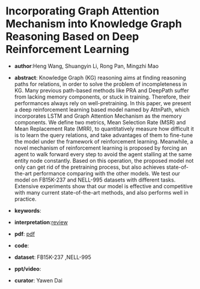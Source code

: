 # Incorporating Graph Attention Mechanism into Knowledge Graph Reasoning Based on Deep Reinforcement Learning

- **author**:Heng Wang, Shuangyin Li, Rong Pan, Mingzhi Mao

- **abstract**: Knowledge Graph (KG) reasoning aims at finding reasoning paths for relations, in order to solve the problem of incompleteness in KG. Many previous path-based methods like PRA and DeepPath suffer from lacking memory components, or stuck in training. Therefore, their performances always rely on well-pretraining. In this paper, we present a deep reinforcement learning based model named by AttnPath, which incorporates LSTM and Graph Attention Mechanism as the memory components. We define two metrics, Mean Selection Rate (MSR) and Mean Replacement Rate (MRR), to quantitatively measure how difficult it is to learn the query relations, and take advantages of them to fine-tune the model under the framework of reinforcement learning. Meanwhile, a novel mechanism of reinforcement learning is proposed by forcing an agent to walk forward every step to avoid the agent stalling at the same entity node constantly. Based on this operation, the proposed model not only can get rid of the pretraining process, but also achieves state-of-the-art performance comparing with the other models. We test our model on FB15K-237 and NELL-995 datasets with different tasks. Extensive experiments show that our model is effective and competitive with many current state-of-the-art methods, and also performs well in practice. 

- **keywords**:

- **interpretation**:[review](https://zhuanlan.zhihu.com/p/98555596)

- **pdf**: [pdf]( https://www.aclweb.org/anthology/D19-1264.pdf )

- **code**: 

- **dataset**: FB15K-237 ,NELL-995

- **ppt/video**:

- **curator**: Yawen Dai